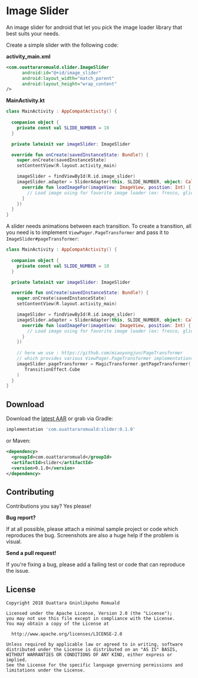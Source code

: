 # Image Slider

An image slider for android that let you pick the image loader library that best suits your needs.

Create a simple slider with the following code:

**activity_main.xml**
```xml
<com.ouattararomuald.slider.ImageSlider
      android:id="@+id/image_slider"
      android:layout_width="match_parent"
      android:layout_height="wrap_content"
/>
```

**MainActivity.kt**
```kotlin
class MainActivity : AppCompatActivity() {
  
  companion object {
    private const val SLIDE_NUMBER = 10
  }

  private lateinit var imageSlider: ImageSlider

  override fun onCreate(savedInstanceState: Bundle?) {
    super.onCreate(savedInstanceState)
    setContentView(R.layout.activity_main)

    imageSlider = findViewById(R.id.image_slider)
    imageSlider.adapter = SliderAdapter(this, SLIDE_NUMBER, object: Callback {
      override fun loadImageFor(imageView: ImageView, position: Int) {
        // Load image using for favorite image loader (ex: fresco, glide or picasso...)
      }
    })
  }
}
```

A slider needs animations between each transition. To create a transition, all you need is to implement `ViewPager.PageTransformer` and pass it to `ImageSlider#pageTransformer`:

```kotlin
class MainActivity : AppCompatActivity() {
  
  companion object {
    private const val SLIDE_NUMBER = 10
  }

  private lateinit var imageSlider: ImageSlider

  override fun onCreate(savedInstanceState: Bundle?) {
    super.onCreate(savedInstanceState)
    setContentView(R.layout.activity_main)

    imageSlider = findViewById(R.id.image_slider)
    imageSlider.adapter = SliderAdapter(this, SLIDE_NUMBER, object: Callback {
      override fun loadImageFor(imageView: ImageView, position: Int) {
        // Load image using for favorite image loader (ex: fresco, glide or picasso...)
      }
    })
    
    // here we use : https://github.com/miaoyongjun/PageTransformer
    // which provides various ViewPager.PageTransformer implementations.
    imageSlider.pageTransformer = MagicTransformer.getPageTransformer(
       TransitionEffect.Cube
    )
  }
}
```

## Download

Download the [latest AAR](https://search.maven.org/#search%7Cga%7C1%7Cg%3A%22com.ouattararomuald%22%20AND%20a%3A%22slider%22) or grab via Gradle:

```gradle
implementation 'com.ouattararomuald:slider:0.1.0'
```

or Maven:

```xml
<dependency>
  <groupId>com.ouattararomuald</groupId>
  <artifactId>slider</artifactId>
  <version>0.1.0</version>
</dependency>
```

## Contributing

Contributions you say? Yes please!

**Bug report?**

If at all possible, please attach a minimal sample project or code which reproduces the bug.
Screenshots are also a huge help if the problem is visual.

**Send a pull request!**

If you're fixing a bug, please add a failing test or code that can reproduce the issue.

## License

```
Copyright 2018 Ouattara Gninlikpoho Romuald

Licensed under the Apache License, Version 2.0 (the "License");
you may not use this file except in compliance with the License.
You may obtain a copy of the License at

  http://www.apache.org/licenses/LICENSE-2.0

Unless required by applicable law or agreed to in writing, software
distributed under the License is distributed on an "AS IS" BASIS,
WITHOUT WARRANTIES OR CONDITIONS OF ANY KIND, either express or implied.
See the License for the specific language governing permissions and
limitations under the License.
```
